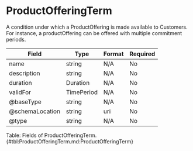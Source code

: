 <!--
    ATTENTION: This file was generated via gradle!
               Do NOT manually edit this file! Any such changes will be overwritten!
-->

# ProductOfferingTerm

A condition under which a ProductOffering is made available to Customers.
For instance, a productOffering can be offered with multiple commitment periods.

| Field | Type | Format | Required |
|-------|---|--------|---|
| name | string | N/A | No |
| description | string | N/A | No |
| duration | Duration | N/A | No |
| validFor | TimePeriod | N/A | No |
| \@baseType | string | N/A | No |
| \@schemaLocation | string | uri | No |
| \@type | string | N/A | No |

Table: Fields of ProductOfferingTerm. {#tbl:ProductOfferingTerm.md:ProductOfferingTerm}
